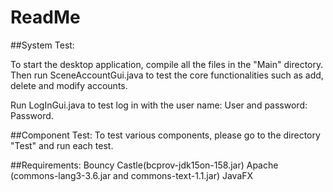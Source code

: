 # ReadMe

##System Test:

To start the desktop application, compile all the files in the "Main" directory. Then run
    SceneAccountGui.java
to test the core functionalities such as add, delete and modify accounts.

Run
    LogInGui.java
to test log in with the user name: User and password: Password.



##Component Test:
To test various components, please go to the directory "Test" and run each test.



##Requirements:
    Bouncy Castle(bcprov-jdk15on-158.jar)
    Apache (commons-lang3-3.6.jar and commons-text-1.1.jar)
    JavaFX


